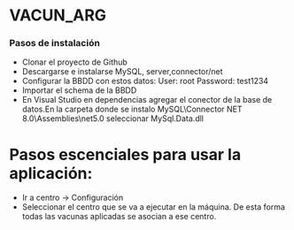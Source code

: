 # VACUN_ARG
### Pasos de instalación
- Clonar el proyecto de Github
- Descargarse e instalarse MySQL, server,connector/net
- Configurar la BBDD con estos datos:
  User: root
  Password: test1234
- Importar el schema de la BBDD
- En Visual Studio en dependencias agregar el conector de la base de datos.En la carpeta donde se instalo MySQL\Connector NET 8.0\Assemblies\net5.0 seleccionar MySql.Data.dll

# Pasos escenciales para usar la aplicación:
- Ir a centro -> Configuración
- Seleccionar el centro que se va a ejecutar en la máquina. De esta forma todas las vacunas aplicadas se asocian a ese centro.
